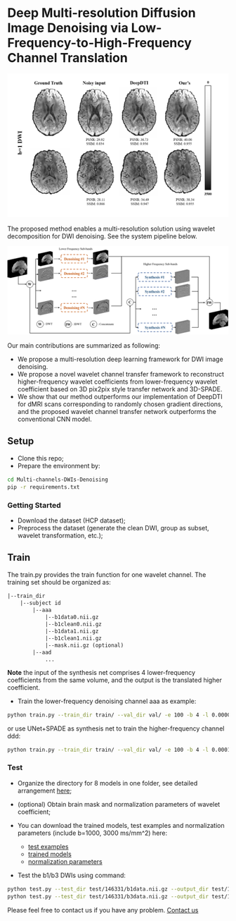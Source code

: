 # Deep Multi-resolution Diffusion Image Denoising via Low-Frequency-to-High-Frequency Channel Translation
![Denoising b=1 Volumes](examples/denoising_volumes.png)

The proposed method enables a multi-resolution solution using wavelet decomposition for DWI denoising.
See the system pipeline below.

![System pipeline](examples/pipeline.png)

Our main contributions are summarized as following:
- We propose a multi-resolution deep learning framework for DWI image denoising. 
- We propose a novel wavelet channel transfer framework to reconstruct higher-frequency wavelet coefficients from lower-frequency wavelet coefficient based on 3D pix2pix style transfer network and 3D-SPADE.
- We show that our method outperforms our implementation of DeepDTI for dMRI scans corresponding to randomly chosen gradient directions, and the proposed wavelet channel transfer network outperforms the conventional CNN model.

## Setup
- Clone this repo;
- Prepare the environment by:
```bash
cd Multi-channels-DWIs-Denoising
pip -r requirements.txt
```
### Getting Started
- Download the dataset (HCP dataset);
- Preprocess the dataset (generate the clean DWI, group as subset, wavelet transformation, etc.);
  
## Train
The train.py provides the train function for one wavelet channel. The training set should be organized as:

    |--train_dir
        |--subject id
            |--aaa
                |--b1data0.nii.gz
                |--b1clean0.nii.gz
                |--b1data1.nii.gz
                |--b1clean1.nii.gz
                |--mask.nii.gz (optional)
            |--aad
                ...

**Note** the input of the synthesis net comprises 4 lower-frequency coefficients from the same volume, and the output is 
the translated higher coefficient. 

- Train the lower-frequency denoising channel aaa as example:
```bash
python train.py --train_dir train/ --val_dir val/ -e 100 -b 4 -l 0.00005 --dropout 0.2 --wt aaa --net dncnn
```
or use UNet+SPADE as synthesis net to train the higher-frequency channel ddd:
```bash
python train.py --train_dir train/ --val_dir val/ -e 100 -b 4 -l 0.0001 --dropout 0.2 --wt add --net unet+spade
```

### Test
- Organize the directory for 8 models in one folder, see detailed arrangement [here](test.py);
- (optional) Obtain brain mask and normalization parameters of wavelet coefficient;
- You can download the trained models, test examples and normalization parameters (include b=1000, 3000 ms/mm^2) here:
   - [test examples](https://drive.google.com/drive/folders/1-fl1YV3woGMv1Vxw-e-GJLNDjr1i-nUF?usp=sharing)
   - [trained models](https://drive.google.com/drive/folders/1qsxZiQlsxrD3pE9DSaU7jzUFE7TMDBX6?usp=sharing)
   - [normalization parameters](https://drive.google.com/drive/folders/1oclAgtgoeTMbodRpF8URpnztzyfGPjP3?usp=sharing)
    
- Test the b1/b3 DWIs using command:
```bash
python test.py --test_dir test/146331/b1data.nii.gz --output_dir test/146331/b1denoised.nii.gz --gt_dir test/146331/b1clean.nii.gz --mask_dir test/146331/wavelet_mask.nii.gz --bval b1 --metrix --denoise_in 7 --denoise_out 7
python test.py --test_dir test/146331/b3data.nii.gz --output_dir test/146331/b3denoised.nii.gz --gt_dir test/146331/b3clean.nii.gz --mask_dir test/146331/wavelet_mask.nii.gz --bval b3 --metrix
```

Please feel free to contact us if you have any problem.
[Contact us](jinnanhu@zhejianglab.com)







